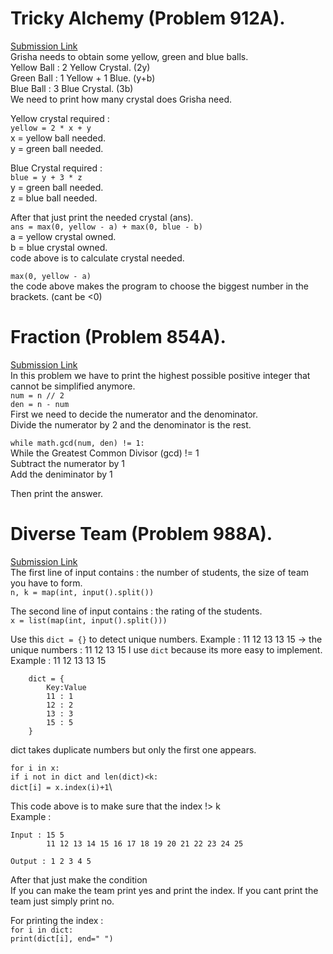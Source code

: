 # Tricky Alchemy (Problem 912A).
[Submission Link](https://codeforces.com/contest/912/submission/42308697)\
Grisha needs to obtain some yellow, green and blue balls.\
Yellow Ball : 2 Yellow Crystal. (2y)\
Green Ball  : 1 Yellow + 1 Blue. (y+b)\
Blue Ball   : 3 Blue Crystal. (3b)\
We need to print how many crystal does Grisha need.

Yellow crystal required : \
```yellow = 2 * x + y```\
x = yellow ball needed.\
y = green ball needed.

Blue Crystal required  :\
```blue = y + 3 * z```\
y = green ball needed.\
z = blue ball needed.

After that just print the needed crystal (ans).\
```ans = max(0, yellow - a) + max(0, blue - b)```\
a = yellow crystal owned.\
b = blue crystal owned.\
code above is to calculate crystal needed.

```max(0, yellow - a)```\
the code above makes the program to choose the biggest number in the brackets. (cant be <0)



# Fraction (Problem 854A).
[Submission Link](http://codeforces.com/contest/854/submission/42455021)\
In this problem we have to print the highest possible positive integer that cannot be simplified anymore.\
```num = n // 2```\
```den = n - num```\
First we need to decide the numerator and the denominator.\
Divide the numerator by 2 and the denominator is the rest.

```while math.gcd(num, den) != 1:```\
While the Greatest Common Divisor (gcd) != 1\
Subtract the numerator by 1\
Add the deniminator by 1

Then print the answer.

# Diverse Team (Problem 988A).
[Submission Link](http://codeforces.com/contest/988/submission/42458158)\
The first line of input contains : the number of students, the size of team you have to form.\
```n, k = map(int, input().split())```

The second line of input contains : the rating of the students.\
```x = list(map(int, input().split()))```

Use this ```dict = {}```  to detect unique numbers.
Example : 11 12 13 13 15 -> the unique numbers : 11 12 13 15
I use ```dict``` because its more easy to implement.
Example : 11 12 13 13 15
```
	dict = {
		Key:Value
		11 : 1
		12 : 2
		13 : 3
		15 : 5
	}
```
dict takes duplicate numbers but only the first one appears.

```for i in x:```\
  ```if i not in dict and len(dict)<k:```\
		   ```dict[i] = x.index(i)+1```\

This code above is to make sure that the index !> k\
Example : 
```
Input : 15 5
        11 12 13 14 15 16 17 18 19 20 21 22 23 24 25

Output : 1 2 3 4 5
```

After that just make the condition\
If you can make the team print yes and print the index.
If you cant print the team just simply print no.

For printing the index :\
```for i in dict:```\
		```print(dict[i], end=" ")```
		






          
 































